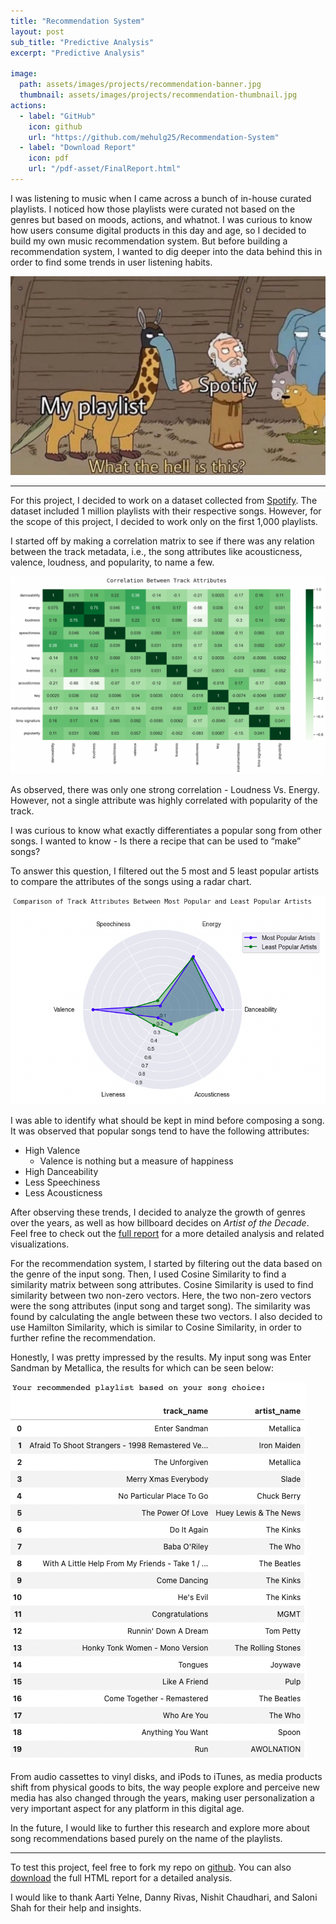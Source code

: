 ```yaml
---
title: "Recommendation System"
layout: post
sub_title: "Predictive Analysis"
excerpt: "Predictive Analysis"

image: 
  path: assets/images/projects/recommendation-banner.jpg
  thumbnail: assets/images/projects/recommendation-thumbnail.jpg
actions:
  - label: "GitHub"
    icon: github
    url: "https://github.com/mehulg25/Recommendation-System"
  - label: "Download Report"
    icon: pdf
    url: "/pdf-asset/FinalReport.html"
---
```

I was listening to music when I came across a bunch of in-house curated playlists. I noticed how those playlists were curated not based on the genres but based on moods, actions, and whatnot. I was curious to know how users consume digital products in this day and age, so I decided to build my own music recommendation system. But before building a recommendation system, I wanted to dig deeper into the data behind this in order to find some trends in user listening habits.

![plot](/assets/images/projects/spot-meme.jpg)

---

For this project, I decided to work on a dataset collected from [Spotify](https://www.spotify.com/us/). The dataset included 1 million playlists with their respective songs. However, for the scope of this project, I decided to work only on the first 1,000 playlists.

I started off by making a correlation matrix to see if there was any relation between the track metadata, i.e., the song attributes like acousticness, valence, loudness, and popularity, to name a few. 

![plot](/assets/images/projects/corr.png)

As observed, there was only one strong correlation - Loudness Vs. Energy. However, not a single attribute was highly correlated with popularity of the track. 

I was curious to know what exactly differentiates a popular song from other songs. I wanted to know - Is there a recipe that can be used to “make” songs?

To answer this question, I filtered out the 5 most and 5 least popular artists to compare the attributes of the songs using a radar chart. 

![plot](/assets/images/projects/radar.png)

I was able to identify what should be kept in mind before composing a song. It was observed that popular songs tend to have the following attributes:
- High Valence
  - Valence is nothing but a measure of happiness
- High Danceability
- Less Speechiness
- Less Acousticness

After observing these trends, I decided to analyze the growth of genres over the years, as well as how billboard decides on _Artist of the Decade_. Feel free to check out the [full report](/pdf-asset/FinalReport.html) for a more detailed analysis and related visualizations.

For the recommendation system, I started by filtering out the data based on the genre of the input song. Then, I used Cosine Similarity to find a similarity matrix between song attributes. Cosine Similarity is used to find similarity between two non-zero vectors. Here, the two non-zero vectors were the song attributes (input song and target song). The similarity was found by calculating the angle between these two vectors. I also decided to use Hamilton Similarity, which is similar to Cosine Similarity, in order to further refine the recommendation. 

Honestly, I was pretty impressed by the results. My input song was Enter Sandman by Metallica, the results for which can be seen below: 

![plot](/assets/images/projects/results.png)

From audio cassettes to vinyl disks, and iPods to iTunes, as media products shift from physical goods to bits, the way people explore and perceive new media has also changed through the years, making user personalization a very important aspect for any platform in this digital age. 

In the future, I would like to further this research and explore more about song recommendations based purely on the name of the playlists. 

---

To test this project, feel free to fork my repo on [github](https://github.com/mehulg25/Recommendation-System). You can also [download](/pdf-asset/FinalReport.html) the full HTML report for a detailed analysis.

I would like to thank Aarti Yelne, Danny Rivas, Nishit Chaudhari, and Saloni Shah for their help and insights.


